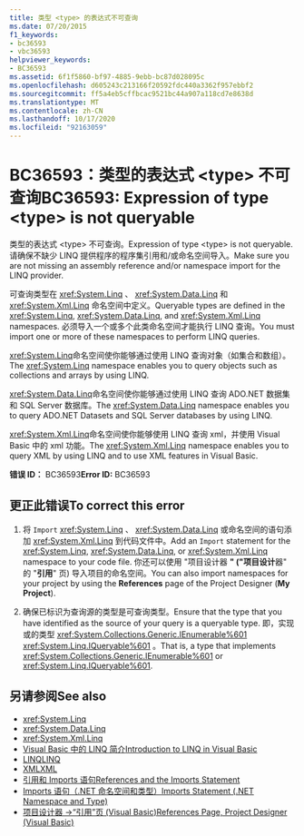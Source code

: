 ```yaml
---
title: 类型 <type> 的表达式不可查询
ms.date: 07/20/2015
f1_keywords:
- bc36593
- vbc36593
helpviewer_keywords:
- BC36593
ms.assetid: 6f1f5860-bf97-4885-9ebb-bc87d028095c
ms.openlocfilehash: d605243c213166f20592fdc440a3362f957ebbf2
ms.sourcegitcommit: ff5a4eb5cffbcac9521bc44a907a118cd7e8638d
ms.translationtype: MT
ms.contentlocale: zh-CN
ms.lasthandoff: 10/17/2020
ms.locfileid: "92163059"
---
```

# <a name="bc36593-expression-of-type-type-is-not-queryable"></a><span data-ttu-id="87b7b-102">BC36593：类型的表达式 \<type> 不可查询</span><span class="sxs-lookup"><span data-stu-id="87b7b-102">BC36593: Expression of type \<type> is not queryable</span></span>

<span data-ttu-id="87b7b-103">类型的表达式 \<type> 不可查询。</span><span class="sxs-lookup"><span data-stu-id="87b7b-103">Expression of type \<type> is not queryable.</span></span> <span data-ttu-id="87b7b-104">请确保不缺少 LINQ 提供程序的程序集引用和/或命名空间导入。</span><span class="sxs-lookup"><span data-stu-id="87b7b-104">Make sure you are not missing an assembly reference and/or namespace import for the LINQ provider.</span></span>

 <span data-ttu-id="87b7b-105">可查询类型在 <xref:System.Linq> 、 <xref:System.Data.Linq> 和 <xref:System.Xml.Linq> 命名空间中定义。</span><span class="sxs-lookup"><span data-stu-id="87b7b-105">Queryable types are defined in the <xref:System.Linq>, <xref:System.Data.Linq>, and <xref:System.Xml.Linq> namespaces.</span></span> <span data-ttu-id="87b7b-106">必须导入一个或多个此类命名空间才能执行 LINQ 查询。</span><span class="sxs-lookup"><span data-stu-id="87b7b-106">You must import one or more of these namespaces to perform LINQ queries.</span></span>

 <span data-ttu-id="87b7b-107"><xref:System.Linq>命名空间使你能够通过使用 LINQ 查询对象（如集合和数组）。</span><span class="sxs-lookup"><span data-stu-id="87b7b-107">The <xref:System.Linq> namespace enables you to query objects such as collections and arrays by using LINQ.</span></span>

 <span data-ttu-id="87b7b-108"><xref:System.Data.Linq>命名空间使你能够通过使用 LINQ 查询 ADO.NET 数据集和 SQL Server 数据库。</span><span class="sxs-lookup"><span data-stu-id="87b7b-108">The <xref:System.Data.Linq> namespace enables you to query ADO.NET Datasets and SQL Server databases by using LINQ.</span></span>

 <span data-ttu-id="87b7b-109"><xref:System.Xml.Linq>命名空间使你能够使用 LINQ 查询 xml，并使用 Visual Basic 中的 xml 功能。</span><span class="sxs-lookup"><span data-stu-id="87b7b-109">The <xref:System.Xml.Linq> namespace enables you to query XML by using LINQ and to use XML features in Visual Basic.</span></span>

 <span data-ttu-id="87b7b-110">**错误 ID：** BC36593</span><span class="sxs-lookup"><span data-stu-id="87b7b-110">**Error ID:** BC36593</span></span>

## <a name="to-correct-this-error"></a><span data-ttu-id="87b7b-111">更正此错误</span><span class="sxs-lookup"><span data-stu-id="87b7b-111">To correct this error</span></span>

1. <span data-ttu-id="87b7b-112">将 `Import` <xref:System.Linq> 、 <xref:System.Data.Linq> 或命名空间的语句添加 <xref:System.Xml.Linq> 到代码文件中。</span><span class="sxs-lookup"><span data-stu-id="87b7b-112">Add an `Import` statement for the <xref:System.Linq>, <xref:System.Data.Linq>, or <xref:System.Xml.Linq> namespace to your code file.</span></span> <span data-ttu-id="87b7b-113">你还可以使用 "项目设计器 **" ("项目设计**器" 的 "**引用**" 页) 导入项目的命名空间。</span><span class="sxs-lookup"><span data-stu-id="87b7b-113">You can also import namespaces for your project by using the **References** page of the Project Designer (**My Project**).</span></span>

2. <span data-ttu-id="87b7b-114">确保已标识为查询源的类型是可查询类型。</span><span class="sxs-lookup"><span data-stu-id="87b7b-114">Ensure that the type that you have identified as the source of your query is a queryable type.</span></span> <span data-ttu-id="87b7b-115">即，实现或的类型 <xref:System.Collections.Generic.IEnumerable%601> <xref:System.Linq.IQueryable%601> 。</span><span class="sxs-lookup"><span data-stu-id="87b7b-115">That is, a type that implements <xref:System.Collections.Generic.IEnumerable%601> or <xref:System.Linq.IQueryable%601>.</span></span>

## <a name="see-also"></a><span data-ttu-id="87b7b-116">另请参阅</span><span class="sxs-lookup"><span data-stu-id="87b7b-116">See also</span></span>

- <xref:System.Linq>
- <xref:System.Data.Linq>
- <xref:System.Xml.Linq>
- [<span data-ttu-id="87b7b-117">Visual Basic 中的 LINQ 简介</span><span class="sxs-lookup"><span data-stu-id="87b7b-117">Introduction to LINQ in Visual Basic</span></span>](../../programming-guide/language-features/linq/introduction-to-linq.md)
- [<span data-ttu-id="87b7b-118">LINQ</span><span class="sxs-lookup"><span data-stu-id="87b7b-118">LINQ</span></span>](../../programming-guide/language-features/linq/index.md)
- [<span data-ttu-id="87b7b-119">XML</span><span class="sxs-lookup"><span data-stu-id="87b7b-119">XML</span></span>](../../programming-guide/language-features/xml/index.md)
- [<span data-ttu-id="87b7b-120">引用和 Imports 语句</span><span class="sxs-lookup"><span data-stu-id="87b7b-120">References and the Imports Statement</span></span>](../../programming-guide/program-structure/references-and-the-imports-statement.md)
- [<span data-ttu-id="87b7b-121">Imports 语句（.NET 命名空间和类型）</span><span class="sxs-lookup"><span data-stu-id="87b7b-121">Imports Statement (.NET Namespace and Type)</span></span>](../statements/imports-statement-net-namespace-and-type.md)
- [<span data-ttu-id="87b7b-122">项目设计器 -&gt;“引用”页 (Visual Basic)</span><span class="sxs-lookup"><span data-stu-id="87b7b-122">References Page, Project Designer (Visual Basic)</span></span>](/visualstudio/ide/reference/references-page-project-designer-visual-basic)

